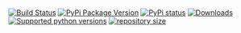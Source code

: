 # <package name>

[![Build Status](https://travis-ci.com/author/package_name.svg?branch=master)](https://travis-ci.com/author/package_name)
[![PyPi Package Version](https://img.shields.io/pypi/v/package_name.svg?style=flat-square)](https://pypi.python.org/pypi/package_name)
[![PyPi status](https://img.shields.io/pypi/status/package_name.svg?style=flat-square)](https://pypi.python.org/pypi/package_name)
[![Downloads](https://pepy.tech/badge/package_name)](https://pepy.tech/project/package_name)
[![Supported python versions](https://img.shields.io/pypi/pyversions/package_name.svg?style=flat-square)](https://pypi.python.org/pypi/package_name)
[![repository size](https://img.shields.io/github/repo-size/daveusa31/package_name)](https://pypi.python.org/pypi/package_name)